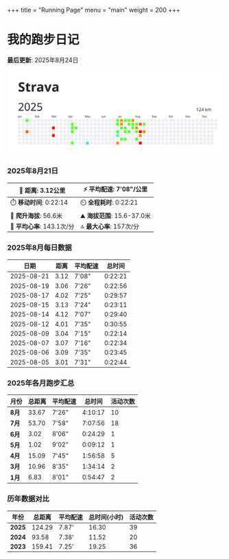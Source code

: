 +++
title = "Running Page"
menu = "main"
weight = 200
+++

# 我的跑步日记

**最后更新**: 2025年8月24日

![2025 Running Summary](https://raw.githubusercontent.com/A11Might/GitHubPoster/refs/heads/main/OUT_FOLDER/strava.svg)

### 2025年8月21日

| 📏 **距离**: 3.12公里 | ⚡ **平均配速**: 7'08"/公里 |
|---|---|
| ⏱️ **移动时间**: 0:22:14 | ⏲️ **全程耗时**: 0:22:21 |
| 👟 **爬升海拔**: 56.6米 | ⛰️ **海拔范围**: 15.6-37.0米 |
| 💓 **平均心率**: 143.1次/分 | 🔝 **最大心率**: 157次/分 |

### 2025年8月每日数据

| 日期 | 距离 | 平均配速 | 总时间 |
|---|---|---|---|
| 2025-08-21 | 3.12 | 7'08" | 0:22:21 |
| 2025-08-19 | 3.06 | 7'26" | 0:22:56 |
| 2025-08-17 | 4.02 | 7'25" | 0:29:57 |
| 2025-08-15 | 3.13 | 7'24" | 0:23:11 |
| 2025-08-14 | 4.12 | 7'07" | 0:29:40 |
| 2025-08-12 | 4.01 | 7'35" | 0:30:55 |
| 2025-08-09 | 3.04 | 7'15" | 0:22:14 |
| 2025-08-07 | 3.07 | 7'16" | 0:22:34 |
| 2025-08-06 | 3.09 | 7'35" | 0:23:45 |
| 2025-08-05 | 3.01 | 7'31" | 0:22:44 |

### 2025年各月跑步汇总

| 月份 | 总距离 | 平均配速 | 总时间 | 活动次数 |
|---|---|---|---|---|
| **8月** | 33.67 | 7'26" | 4:10:17 | 10 |
| **7月** | 53.70 | 7'58" | 7:07:56 | 18 |
| **6月** | 3.02 | 8'06" | 0:24:29 | 1 |
| **5月** | 1.02 | 9'02" | 0:09:12 | 1 |
| **4月** | 15.09 | 7'45" | 1:56:58 | 5 |
| **3月** | 10.96 | 8'35" | 1:34:14 | 2 |
| **1月** | 6.83 | 8'01" | 0:54:47 | 2 |

### 历年数据对比

| 年份 | 总距离 | 平均配速 | 总时间(小时) | 活动次数 |
|---|---|---|---|---|
| **2025** | 124.29 | 7.87' | 16.30 | 39 |
| **2024** | 93.58 | 7.38' | 11.52 | 20 |
| **2023** | 159.41 | 7.25' | 19.25 | 36 |
